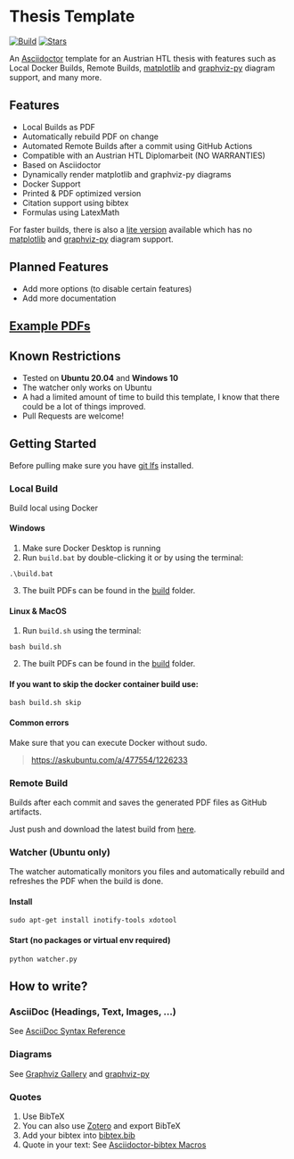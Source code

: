 # Thesis Template
[![Build](https://github.com/Alwinator/thesis-template/actions/workflows/build.yml/badge.svg)](https://github.com/Alwinator/thesis-template/actions/workflows/build.yml)
[![Stars](https://img.shields.io/github/stars/Alwinator/thesis-template)](https://github.com/Alwinator/thesis-template)

An [Asciidoctor](https://asciidoctor.org/) template for an Austrian HTL thesis with features such as Local Docker Builds, Remote Builds, [matplotlib](https://matplotlib.org/) and [graphviz-py](https://github.com/Alwinator/graphviz-py) diagram support, and many more.

## Features
- Local Builds as PDF
- Automatically rebuild PDF on change
- Automated Remote Builds after a commit using GitHub Actions
- Compatible with an Austrian HTL Diplomarbeit (NO WARRANTIES)
- Based on Asciidoctor
- Dynamically render matplotlib and graphviz-py diagrams
- Docker Support
- Printed & PDF optimized version
- Citation support using bibtex
- Formulas using LatexMath

For faster builds, there is also a [lite version](https://github.com/Alwinator/thesis-template/tree/lite) available which has no [matplotlib](https://matplotlib.org/) and [graphviz-py](https://github.com/Alwinator/graphviz-py) diagram support.

## Planned Features
- Add more options (to disable certain features)
- Add more documentation

## [Example PDFs](https://github.com/Alwinator/thesis-template/releases)

## Known Restrictions
- Tested on **Ubuntu 20.04** and **Windows 10**
- The watcher only works on Ubuntu
- A had a limited amount of time to build this template, I know that there could be a lot of things improved.
- Pull Requests are welcome!

## Getting Started
Before pulling make sure you have [git lfs](https://git-lfs.github.com/) installed.

### Local Build
Build local using Docker

#### Windows
1. Make sure Docker Desktop is running
2. Run `build.bat` by double-clicking it or by using the terminal:
```
.\build.bat
```
3. The built PDFs can be found in the [build](./build) folder.

#### Linux & MacOS
1. Run `build.sh` using the terminal:
```
bash build.sh
```
2. The built PDFs can be found in the [build](./build) folder.

#### If you want to skip the docker container build use:
```
bash build.sh skip
```

#### Common errors
Make sure that you can execute Docker without sudo.
> https://askubuntu.com/a/477554/1226233

### Remote Build
Builds after each commit and saves the generated PDF files as GitHub artifacts.

Just push and download the latest build from [here](https://github.com/Alwinator/thesis-template/actions/workflows/build.yml).

### Watcher (Ubuntu only)
The watcher automatically monitors you files and automatically rebuild and refreshes the PDF when the build is done.

#### Install
```
sudo apt-get install inotify-tools xdotool
```

#### Start (no packages or virtual env required)
```
python watcher.py
```

## How to write?
### AsciiDoc (Headings, Text, Images, ...)
See [AsciiDoc Syntax Reference](https://docs.asciidoctor.org/asciidoc/latest/syntax-quick-reference/)

### Diagrams
See [Graphviz Gallery](https://graphviz.org/gallery/) and [graphviz-py](https://github.com/Alwinator/graphviz-py)

### Quotes
1. Use BibTeX
2. You can also use [Zotero](https://www.zotero.org) and export BibTeX
3. Add your bibtex into [bibtex.bib](assets/bibtex/bibtex.bib)
4. Quote in your text: See [Asciidoctor-bibtex Macros](https://github.com/asciidoctor/asciidoctor-bibtex#macros)
